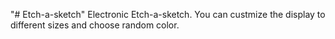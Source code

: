 "# Etch-a-sketch" 
Electronic Etch-a-sketch.
You can custmize the display to different sizes and choose random color.

